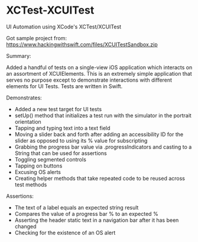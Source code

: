 # XCTest-XCUITest
UI Automation using XCode's XCTest/XCUITest

Got sample project from: https://www.hackingwithswift.com/files/XCUITestSandbox.zip

Summary:

Added a handful of tests on a single-view iOS application which interacts on an assortment of XCUIElements. This is an extremely simple application that serves no purpose except to demonstrate interactions with different elements for UI Tests.
Tests are written in Swift.

Demonstrates:
* Added a new test target for UI tests
* setUp() method that initializes a test run with the simulator in the portrait orientation
* Tapping and typing text into a text field
* Moving a slider back and forth after adding an accessibility ID for the slider as opposed to using its % value for subscripting
* Grabbing the progress bar value via .progressIndicators and casting to a String that can be used for assertions
* Toggling segmented controls
* Tapping on buttons
* Excusing OS alerts
* Creating helper methods that take repeated code to be reused across test methods


Assertions:
* The text of a label equals an expected string result
* Compares the value of a progress bar % to an expected %
* Asserting the header static text in a navigation bar after it has been changed
* Checking for the existence of an OS alert
